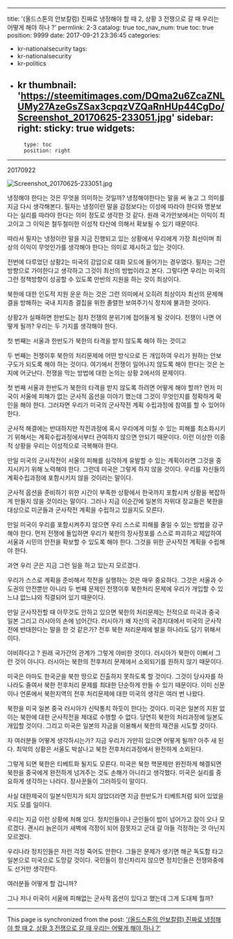 
---
title: '(올드스톤의 안보칼럼) 진짜로 냉정해야 할 때 2, 상황 3 전쟁으로 갈 때 우리는 어떻게 해야 하나 ?'
permlink: 2-3
catalog: true
toc_nav_num: true
toc: true
position: 9999
date: 2017-09-21 23:36:45
categories:
- kr-nationalsecurity
tags:
- kr-nationalsecurity
- kr-politics
- kr
thumbnail: 'https://steemitimages.com/DQma2u6ZcaZNLUMy27AzeGsZSax3cpqzVZQaRnHUp44CgDo/Screenshot_20170625-233051.jpg'
sidebar:
    right:
        sticky: true
widgets:
    -
        type: toc
        position: right
---


20170922

![Screenshot_20170625-233051.jpg](https://steemitimages.com/DQma2u6ZcaZNLUMy27AzeGsZSax3cpqzVZQaRnHUp44CgDo/Screenshot_20170625-233051.jpg)

냉정해야 한다는 것은 무엇을 의미하는 것일까? 냉정해야한다는 말을 써 놓고 그 의미를 지금 다시 생각해본다. 필자는 냉정이란 말을 감정보다는 이성에 따라야 한다와 명분보다는 실리를 따라야 한다는 의미 정도로 생각한 것 같다. 원래 국가안보에서는 이익이 최고이고 그 이익은 철두철미한 이성적 타산에 의해서 확보될 수 있기 때문이다. 

따라서 필자는 냉정이란 말을 지금 진행되고 있는 상황에서 우리에게 가장 최선이며 최상의 이익이 무엇인가를 생각해야 한다는 의미로 제시하고 있는 것이다.

전번에 다루었던 상황2는 미국의 강압으로 대화 모드에 들어가는 경우였다. 필자는 그런 방향으로 가야한다고 생각하고 그것이 최선의 방법이라고 본다. 그렇다면 우리는 미국의 그런 정책방향이 성공할 수 있도록 만반의 지원을 하는 것이 최상이다. 

북한에 대한 인도적 지원 운운 하는 것은 그런 의미에서 오히려 최상이자 최선의 문제해결을 방해하는 국내 지지층 결집을 위한 졸렬한 보여주기식 정치에 불과한 것이다.

상황2가 실패하면 한반도는 점차 전쟁의 분위기에 접어들게 될 것이다. 전쟁이 나면 어떻게 될까? 우리는 두 가지를 생각해야 한다. 

첫 번째는 서울과 한반도가 북한의 타격을 받지 않도록 해야 하는 것이고

 두 번째는 전쟁이후 북한의 처리문제에 어떤 방식으로 든 개입하여 우리가 원하는 안보구도가 되도록 해야 하는 것이다. 여기에서 전쟁이 일어나지 않도록 해야 한다는 것은 논지에 어긋난다. 전쟁을 막는 방법에 대한 논의는 상황 2에서의 문제이다. 

첫 번째 서울과 한반도가 북한의 타격을 받지 않도록 하려면 어떻게 해야 할까?
먼저 미국이 서울에 피해가 없는 군사적 옵션을 이야기 했는데 그것이 무엇인지를 정확하게 확인을 해야 한다. 그러자면 우리가 미국의 군사작전 계획 수립과정에 참여를 할 수 있어야 한다. 

군사적 해결에는 반대하지만 작전과정에 혹시 우리에게 미칠 수 있는 피해를 최소화시키기 위해서는 계획수립과정에서부터 관여하지 않으면 안되기 때문이다. 이런 이상한 이중적 상황을 우리는 이성적으로 극복해야 한다. 

만일 미국의 군사작전이 서울의 피해를 심각하게 유발할 수 있는 계획이라면 그것을 중지시키기 위해 노력해야 한다. 그런데 미국은 그렇게 하지 않을 것이다. 우리를 자신들의 계획수립과정에 포함시키지 않을 것이라는 말이다. 

군사적 옵션을 준비하기 위한 시간이 부족한 상황에서 한국까지 포함시켜 상황을 복잡하게 만들지 않을 것이라는 말이다. 그러나 지금 이순간에 일본의 자위대 장교들은 북한을 대상으로 미군들과 군사작전 계획을 수립하고 있을지도 모른다.  

만일 미국이 우리를 포함시켜주지 않으면 우리 스스로 피해를 줄일 수 있는 방법을 강구해야 한다. 먼저 전쟁에 돌입하면 우리가 북한의 장사정포를 스스로 파괴하고 제압하여 서울과 시민의 안전을 확보할 수 있도록 해야 한다. 그것을 위한 군사작전 계획을 수립해야 한다. 

과연 우리 군은 지금 그런 일을 하고 있는지 모르겠다. 

우리가 스스로 계획을 준비해서 작전을 실행하는 것은 매우 중요하다. 그것은 서울과 수도권의 안전뿐만 아니라 두 번째 문제인 전쟁이후 북한처리 문제에 우리가 개입할 수 있느냐 없느냐와 직결되어 있기 때문이다. 

만일 군사작전할 때 아무것도 안하고 있으면 북한의 처리문제는 전적으로 미국과 중국 일본 그리고 러시아의 손에 넘어간다. 러시아가 왜 자신의 국경지대에서 미국의 군사작전에 반대한다는 말을 한 것 같은가? 전후 북한 처리문제에 발을 하나라도 담기 위해서이다. 

야비하다고 ? 원래 국가간의 관계가 그렇게 야비한 것이다. 러시아가 북한이 이뻐서 그런 것이 아니다. 러시아는 북한의 전후처리 문제에서 소외되기를 원하지 않기 때문이다. 

미국은 아마도 한국군을 북한 땅으로 진출하지 못하도록 할 것이다. 그것이 당사자를 하나라도 줄여서 북한 전후처리 문제를 최대한 단순하게 만들 수 있기 때문이다. 이미 신문이나 언론에서 북한지역의 전후 처리문제에 대한 미국의 생각은 여러 번 나왔다. 

북한을 미국 일본 중국 러시아가 신탁통치 하듯이 한다는 것이다. 미국은 일본의 지원 없이는 북한에 대한 군사작전을 제대로 수행할 수 없다. 당연히 북한의 처리과정에 일본도 개입할 것이다. 그리고 미국은 일본의 자금을 이용해서 북한의 재건을 시도할 것이다. 

자 여러분들 어떻게 생각하시는가? 
지금 우리가 가만히 있으면 어떻게 될까? 아주 새 된다.
최악의 상황은 서울도 박살나고 북한 전후처리과정에서 완전하게 소외된다.
 
그렇게 되면 북한은 티베트화 될지도 모른다. 미국은 북한 핵문제만 완전하게 해결되면 북한을 중국에게 완전하게 넘겨주는 것도 손해가 아니라고 생각했다. 미국은 실리를 중요하게 생각하는 나라다. 장사꾼들이 그러하듯이 말이다.

사실 대한제국이 일본식민지가 되지 않았더라면 지금 한반도가 티베트처럼 되어 있었을지도 모를 일이다. 

우리는 지금 이런 상황에 처해 있다. 
정치인들이나 군인들이 밥이 넘어가고 잠이 오나 모르겠다.
괜시리 늙은이가 새벽에 걱정이 되어 잠못자고 군대 갈 아들 걱정하는 것 아닌지 모르겠다. 

우리나라 정치인들은 저런 걱정 죽어도 안한다. 
그들은 문제가 생기면 해군 독도함 타고 일본으로 미국으로 도망갈 것이다. 
국민들이 정신차리지 않으면 정치인들은 전쟁와중에도 선거만 생각한다.  

여러분들 어떻게 할 겁니까? 

그나 저나 미국이 서울에 피해없는 군사적 옵션이 있다고 했는데 그게 도대체 뭘까?

- - -

This page is synchronized from the post: ['(올드스톤의 안보칼럼) 진짜로 냉정해야 할 때 2, 상황 3 전쟁으로 갈 때 우리는 어떻게 해야 하나 ?'](https://steemit.com/@oldstone/2-3)
